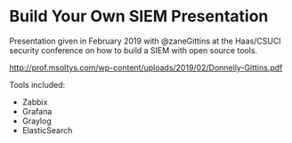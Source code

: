# Build Your Own SIEM Presentation

Presentation given in February 2019 with @zaneGittins at the Haas/CSUCI security conference on how to build a SIEM with open source tools.

http://prof.msoltys.com/wp-content/uploads/2019/02/Donnelly-Gittins.pdf

Tools included:
- Zabbix
- Grafana
- Graylog
- ElasticSearch
